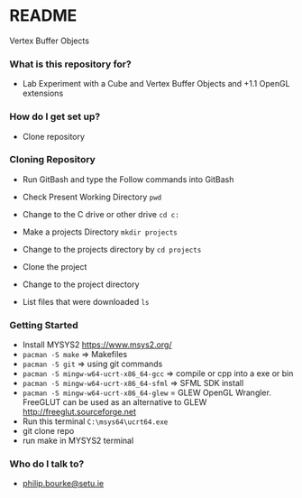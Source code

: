 # README #

Vertex Buffer Objects

### What is this repository for? ###

* Lab Experiment with a Cube and Vertex Buffer Objects and +1.1 OpenGL extensions

### How do I get set up? ###

* Clone repository

### Cloning Repository ###
* Run GitBash and type the Follow commands into GitBash

* Check Present Working Directory `pwd`

* Change to the C drive or other drive `cd c:`

* Make a projects Directory `mkdir projects`

* Change to the projects directory by `cd projects`

* Clone the project

* Change to the project directory

* List files that were downloaded `ls`

### Getting Started ###
* Install MYSYS2 https://www.msys2.org/
* `pacman -S make` => Makefiles
* `pacman -S git` => using git commands
* `pacman -S mingw-w64-ucrt-x86_64-gcc` => compile or cpp into a exe or bin
* `pacman -S mingw-w64-ucrt-x86_64-sfml` => SFML SDK install
* `pacman -S mingw-w64-ucrt-x86_64-glew` = GLEW OpenGL Wrangler. FreeGLUT can be used as an alternative to GLEW http://freeglut.sourceforge.net 
* Run this terminal `C:\msys64\ucrt64.exe`
* git clone repo
* run make in MYSYS2 terminal

### Who do I talk to? ###

* philip.bourke@setu.ie
